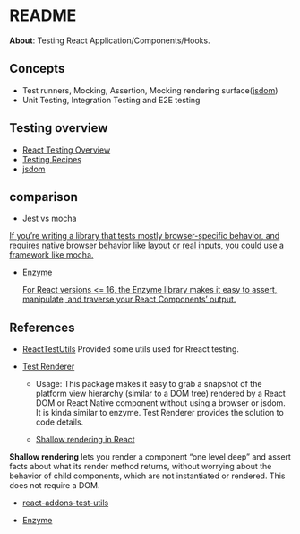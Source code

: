 # README

**About**: Testing React Application/Components/Hooks.

## Concepts

- Test runners, Mocking, Assertion, Mocking rendering surface([jsdom](https://github.com/jsdom/jsdom))
- Unit Testing, Integration Testing and E2E testing

## Testing overview

- [React Testing Overview](https://reactjs.org/docs/testing.html)
- [Testing Recipes](https://reactjs.org/docs/testing-recipes.html)
- [jsdom](https://github.com/jsdom/jsdom)

## comparison

- Jest vs mocha

[If you’re writing a library that tests mostly browser-specific behavior, and requires native browser behavior like layout or real inputs, you could use a framework like mocha.](https://reactjs.org/docs/testing-environments.html#mocking-a-rendering-surface)

- [Enzyme](https://enzymejs.github.io/enzyme/)

  [For React versions <= 16, the Enzyme library makes it easy to assert, manipulate, and traverse your React Components’ output.](https://reactjs.org/docs/test-utils.html#overview)

## References

- [ReactTestUtils](https://reactjs.org/docs/test-utils.html)
  Provided some utils used for Rreact testing.

- [Test Renderer](https://reactjs.org/docs/test-renderer.html)

  - Usage: This package makes it easy to grab a snapshot of the platform view hierarchy (similar to a DOM tree) rendered by a React DOM or React Native component without using a browser or jsdom. It is kinda similar to enzyme. Test Renderer provides the solution to code details.

  - [Shallow rendering in React](https://reactjs.org/docs/shallow-renderer.html)

**Shallow rendering** lets you render a component “one level deep” and assert facts about what its render method returns, without worrying about the behavior of child components, which are not instantiated or rendered. This does not require a DOM.

- [react-addons-test-utils](https://www.npmjs.com/package/react-addons-test-utils)

- [Enzyme](https://enzymejs.github.io/enzyme/)
